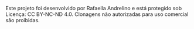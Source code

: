 Este projeto foi desenvolvido por Rafaella Andrelino e está protegido sob Licença: CC BY-NC-ND 4.0.
Clonagens não autorizadas para uso comercial são proibidas.
